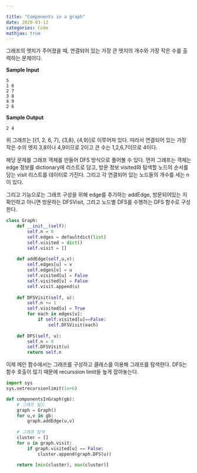 ```yaml
---

title: "Components in a graph"
date: 2020-03-12
categories: Code
mathjax: true
---
```




그래프의 엣지가 주어졌을 때, 연결되어 있는 가장 큰 엣지의 개수와 가장 작은 수를 출력하는 문제이다.



**Sample Input**

```
5
1 6 
2 7
3 8
4 9
2 6
```

**Sample Output**

```
2 4
```



위 그래프는 [{1, 2, 6, 7}, {3,8}, {4,9}]로 이루어져 있다. 따라서 연결되어 있는 가장 작은 수의 엣지 3,8이나 4,9이므로 2이고 큰 수는 1,2,6,7이므로 4이다.

해당 문제를 그래프 객체를 만들어 DFS 방식으로 풀어볼 수 있다. 먼저 그래프는 객체는 edge 정보를 dictionary에 리스트로 담고, 방문 정보 visited와 탐색할 노드의 순서를 담는 visit 리스트를 데이터로 가진다. 그리고 각 연결되어 있는 노드들의 개수를 세는 n이 있다.

그리고 기능으로는 그래프 구성을 위해 edge를 추가하는 addEdge, 방문되어있는 지 확인하고 아니면 방문하는 DFSVisit, 그리고 노드별 DFS를 수행하는 DFS 함수로 구성한다.

```python
class Graph:
	def __init__(self):
        self.n = 0
        self.edges = defaultdict(list)
        self.visited = dict()
        self.visit = []
        
    def addEdge(self,u,v):
        self.edges[u] = v
        self.edges[v] = u
        self.visited[u] = False
        self.visited[v] = False
        self.visit.append(u)
        
    def DFSVisit(self, u):
        self.n += 1
        self.visited[u] = True
        for each in edges[u]:
            if self.visited[u]==False:
            	self.DFSVisit(each)
                
    def DFS(self, u):
        self.n = 0
        self.DFSVisit(u)
        return self.n
```



이제 메인 함수에서는 그래프를 구성하고 클래스를 이용해 그래프를 탐색한다. DFS는 함수 호출이 많기 때문에 recurssion limit을 높게 잡아놓는다.

```python
import sys
sys.setrecursionlimit(1e+6)

def componentsInGraph(gb):
    # 그래프 빌드
    graph = Graph()
    for u,v in gb:
        graph.addEdge(u,v)
        
    # 그래프 탐색
    cluster = []
    for u in graph.visit:
        if graph.visited[u] == False:
	        cluster.append(graph.DFS(u))
    
    return [min(cluster), max(cluster)]
```

